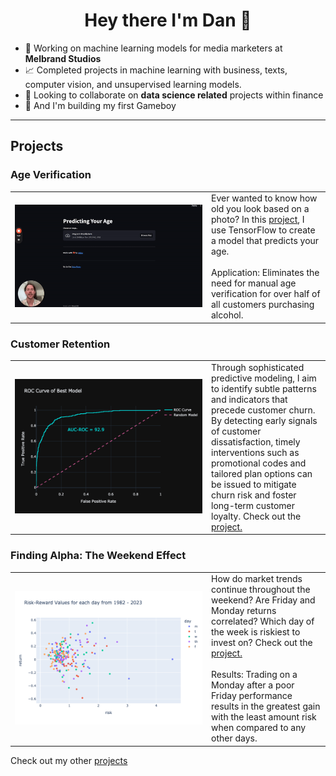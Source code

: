 <h1 align="center">Hey there I'm Dan 👋</h1>

<!--
**danp0kes/danp0kes** is a ✨ _special_ ✨ repository because its `README.md` (this file) appears on your GitHub profile.

Here are some ideas to get you started:
-->

- 🔭 Working on machine learning models for media marketers at **Melbrand Studios** <!--- 🌱 Currently learning **** -->
- 📈 Completed projects in machine learning with business, texts, computer vision, and unsupervised learning models.
- 👯 Looking to collaborate on **data science related** projects within finance
- 🤞 And I'm building my first Gameboy

---

<h2 align='left'> Projects </h2>

<h3 align='left'> Age Verification </h3>

<table>
  <tr>
    <td align="center" width="300">
      <a href="https://www.loom.com/share/0479696709ec4e639a444299bf855180" target="_blank">
        <img src="gifs/predict-age.gif" alt="Predict Age Gif" width="300">
      </a>
    </td>
    <td>Ever wanted to know how old you look based on a photo? In this <a href="https://github.com/danp0kes/age-predictor" target="_blank">project</a>, I use TensorFlow to create a model that predicts your age. <br><br>
    Application: Eliminates the need for manual age verification for over half of all customers purchasing alcohol.
    </td>
  </tr>
</table>

<h3 align='left'> Customer Retention </h3>

<table>
  <tr>
    <td align="center" width="300">
      <a href="https://github.com/danp0kes/triple-ten-projects/tree/main/projects/final-project" target="_blank">
        <img src="gifs/churn.png" alt="Churn" width="300">
      </a>
    </td>
    <td>Through sophisticated predictive modeling, I aim to identify subtle patterns and indicators that precede customer churn. By detecting early signals of customer dissatisfaction, timely interventions such as promotional codes and tailored plan options can be issued to mitigate churn risk and foster long-term customer loyalty. Check out the  <a href="https://github.com/danp0kes/triple-ten-projects/tree/main/projects/final-project" target="_blank">project.</a>
    </td>
  </tr>
</table>

<h3 align='left'> Finding Alpha: The Weekend Effect </h3>

<table>
  <tr>
    <td align="center" width="300">
      <a href="https://github.com/danp0kes/monday-effect" target="_blank">
        <img src="gifs/weekend-effect.gif" alt="Weekend Effect Gif" width="300">
      </a>
    </td>
    <td>How do market trends continue throughout the weekend? Are Friday and Monday returns correlated? Which day of the week is riskiest to invest on? Check out the <a href="https://github.com/danp0kes/monday-effect" target="_blank">project.</a> <br><br>
    Results: Trading on a Monday after a poor Friday performance results in the greatest gain with the least amount risk when compared to any other days.
    </td>
  </tr>
</table>

Check out my other [projects](https://github.com/danp0kes/triple-ten-projects)
